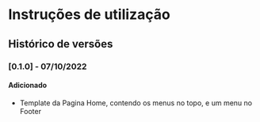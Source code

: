 # Instruções de utilização

## Histórico de versões

### [0.1.0] - 07/10/2022
#### Adicionado
- Template da Pagina Home, contendo os menus no topo, e um menu no Footer